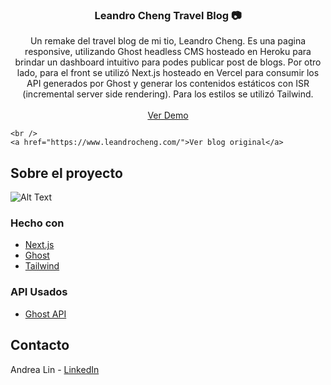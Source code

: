 <div id="top"></div>

<!-- PROJECT LOGO -->
<h3 align="center">Leandro Cheng Travel Blog 📷</h3>

  <p align="center">
    Un remake del travel blog de mi tio, Leandro Cheng. Es una pagina responsive, utilizando Ghost headless CMS hosteado en Heroku para brindar un dashboard intuitivo para podes publicar post de blogs. Por otro lado, para el front se utilizó Next.js hosteado en Vercel para consumir los API generados por Ghost y generar los contenidos estáticos con ISR (incremental server side rendering). Para los estilos se utilizó Tailwind.
    <br />
    <br />
    <a href="https://leandro-cheng.vercel.app/">Ver Demo</a>
    
    <br />
    <a href="https://www.leandrocheng.com/">Ver blog original</a>
  </p>
</div>

<!-- ABOUT THE PROJECT -->
## Sobre el proyecto

![Alt Text](https://media.giphy.com/media/NRPWiwcAZHHvNOH8OE/giphy.gif)

### Hecho con

* [Next.js](https://nextjs.org/)
* [Ghost](https://ghost.org/docs/)
* [Tailwind](https://tailwindcss.com/)


### API Usados

* [Ghost API](https://ghost.org/docs/content-api/)


<!-- CONTACT -->
## Contacto

Andrea Lin - [LinkedIn](https://www.linkedin.com/in/andrealinar/)
